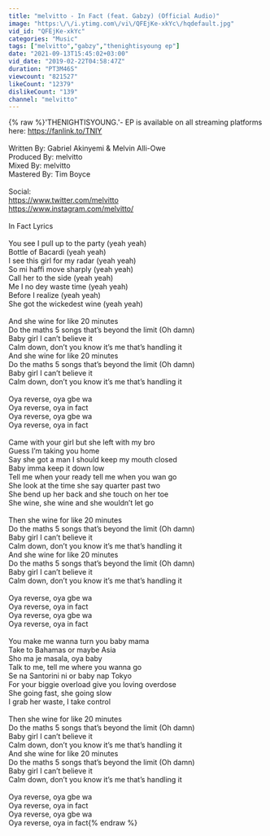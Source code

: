 ```yaml
---
title: "melvitto - In Fact (feat. Gabzy) (Official Audio)"
image: "https:\/\/i.ytimg.com\/vi\/QFEjKe-xkYc\/hqdefault.jpg"
vid_id: "QFEjKe-xkYc"
categories: "Music"
tags: ["melvitto","gabzy","thenightisyoung ep"]
date: "2021-09-13T15:45:02+03:00"
vid_date: "2019-02-22T04:58:47Z"
duration: "PT3M46S"
viewcount: "821527"
likeCount: "12379"
dislikeCount: "139"
channel: "melvitto"
---
```

{% raw %}'THENIGHTISYOUNG.'- EP is available on all streaming platforms here: <a rel="nofollow" target="blank" href="https://fanlink.to/TNIY">https://fanlink.to/TNIY</a><br /><br />Written By: Gabriel Akinyemi &amp; Melvin Alli-Owe<br />Produced By: melvitto<br />Mixed By: melvitto<br />Mastered By: Tim Boyce<br /><br />Social:<br /><a rel="nofollow" target="blank" href="https://www.twitter.com/melvitto">https://www.twitter.com/melvitto</a><br /><a rel="nofollow" target="blank" href="https://www.instagram.com/melvitto/">https://www.instagram.com/melvitto/</a><br /><br />In Fact Lyrics<br /><br />You see I pull up to the party (yeah yeah)<br />Bottle of Bacardi (yeah yeah)<br />I see this girl for my radar (yeah yeah)<br />So mi haffi move sharply (yeah yeah)<br />Call her to the side (yeah yeah)<br />Me I no dey waste time (yeah yeah)<br />Before I realize (yeah yeah)<br />She got the wickedest wine (yeah yeah)<br /><br />And she wine for like 20 minutes <br />Do the maths 5 songs that’s beyond the limit (Oh damn) <br />Baby girl I can’t believe it<br />Calm down, don’t you know it’s me that’s handling it <br />And she wine for like 20 minutes <br />Do the maths 5 songs that’s beyond the limit (Oh damn) <br />Baby girl I can’t believe it<br />Calm down, don’t you know it’s me that’s handling it<br /><br />Oya reverse, oya gbe wa <br />Oya reverse, oya in fact <br />Oya reverse, oya gbe wa <br />Oya reverse, oya in fact <br /><br />Came with your girl but she left with my bro <br />Guess I’m taking you home<br />Say she got a man I should keep my mouth closed <br />Baby imma keep it down low <br />Tell me when your ready tell me when you wan go <br />She look at the time she say quarter past two <br />She bend up her back and she touch on her toe <br />She wine, she wine and she wouldn’t let go <br /><br />Then she wine for like 20 minutes <br />Do the maths 5 songs that’s beyond the limit (Oh damn) <br />Baby girl I can’t believe it<br />Calm down, don’t you know it’s me that’s handling it<br />And she wine for like 20 minutes <br />Do the maths 5 songs that’s beyond the limit (Oh damn) <br />Baby girl I can’t believe it<br />Calm down, don’t you know it’s me that’s handling it<br /> <br />Oya reverse, oya gbe wa <br />Oya reverse, oya in fact <br />Oya reverse, oya gbe wa <br />Oya reverse, oya in fact <br /><br />You make me wanna turn you baby mama <br />Take to Bahamas or maybe Asia <br />Sho ma je masala, oya baby<br />Talk to me, tell me where you wanna go <br />Se na Santorini ni or baby nap Tokyo <br />For your biggie overload give you loving overdose <br />She going fast, she going slow <br />I grab her waste, I take control<br /> <br />Then she wine for like 20 minutes <br />Do the maths 5 songs that’s beyond the limit (Oh damn) <br />Baby girl I can’t believe it<br />Calm down, don’t you know it’s me that’s handling it<br />And she wine for like 20 minutes <br />Do the maths 5 songs that’s beyond the limit (Oh damn) <br />Baby girl I can’t believe it<br />Calm down, don’t you know it’s me that’s handling it<br /><br />Oya reverse, oya gbe wa <br />Oya reverse, oya in fact <br />Oya reverse, oya gbe wa <br />Oya reverse, oya in fact{% endraw %}
